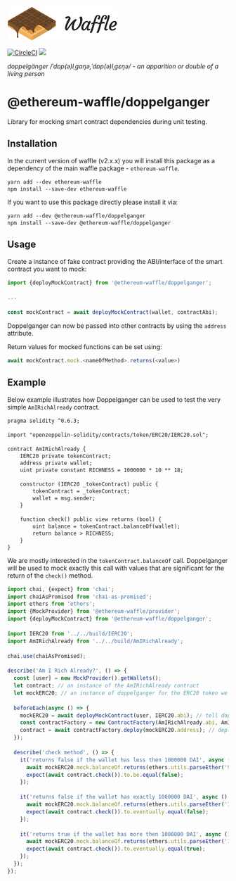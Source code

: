 ![Ethereum Waffle](https://raw.githubusercontent.com/EthWorks/Waffle/master/docs/source/logo.png)

[![CircleCI](https://circleci.com/gh/EthWorks/Waffle.svg?style=svg)](https://circleci.com/gh/EthWorks/Waffle)
[![](https://img.shields.io/npm/v/@ethereum-waffle/doppelganger.svg)](https://www.npmjs.com/package/@ethereum-waffle/doppelganger)

_doppelgänger /ˈdɒp(ə)lˌɡaŋə,ˈdɒp(ə)lˌɡɛŋə/ - an apparition or double of a living person_

# @ethereum-waffle/doppelganger

Library for mocking smart contract dependencies during unit testing.

## Installation
In the current version of waffle (v2.x.x) you will install this package as a dependency of the main waffle package - `ethereum-waffle`.

```
yarn add --dev ethereum-waffle
npm install --save-dev ethereum-waffle
```

If you want to use this package directly please install it via:
```
yarn add --dev @ethereum-waffle/doppelganger
npm install --save-dev @ethereum-waffle/doppelganger
```

## Usage

Create a instance of fake contract providing the ABI/interface of the smart contract you want to mock:

```js
import {deployMockContract} from '@ethereum-waffle/doppelganger';

...

const mockContract = await deployMockContract(wallet, contractAbi);
```

Doppelganger can now be passed into other contracts by using the `address` attribute.

Return values for mocked functions can be set using:

```js
await mockContract.mock.<nameOfMethod>.returns(<value>)
```

## Example

Below example illustrates how Doppelganger can be used to test the very simple `AmIRichAlready` contract.

```Solidity
pragma solidity ^0.6.3;

import "openzeppelin-solidity/contracts/token/ERC20/IERC20.sol";

contract AmIRichAlready {
    IERC20 private tokenContract;
    address private wallet;
    uint private constant RICHNESS = 1000000 * 10 ** 18;

    constructor (IERC20 _tokenContract) public {
        tokenContract = _tokenContract;
        wallet = msg.sender;
    }

    function check() public view returns (bool) {
        uint balance = tokenContract.balanceOf(wallet);
        return balance > RICHNESS;
    }
}
```

We are mostly interested in the `tokenContract.balanceOf` call. Doppelganger will be used to mock exactly this call with values that are significant for the return of the `check()` method.

```js
import chai, {expect} from 'chai';
import chaiAsPromised from 'chai-as-promised';
import ethers from 'ethers';
import {MockProvider} from '@ethereum-waffle/provider';
import {deployMockContract} from '@ethereum-waffle/doppelganger';

import IERC20 from '../../build/IERC20';
import AmIRichAlready from '../../build/AmIRichAlready';

chai.use(chaiAsPromised);

describe('Am I Rich Already?', () => {
  const [user] = new MockProvider().getWallets();
  let contract; // an instance of the AmIRichAlready contract
  let mockERC20; // an instance of doppelganger for the ERC20 token we want to observe

  beforeEach(async () => {
    mockERC20 = await deployMockContract(user, IERC20.abi); // tell doppelganger what it should pretend to be
    const contractFactory = new ContractFactory(AmIRichAlready.abi, AmIRichAlready.bytecode, sender)
    contract = await contractFactory.deploy(mockERC20.address); // deploy the contract under test to the chain
  });

  describe('check method', () => {
    it('returns false if the wallet has less then 1000000 DAI', async () => {
      await mockERC20.mock.balanceOf.returns(ethers.utils.parseEther('999999')); // configure doppelganger to return 999999 when balanceOf is called
      expect(await contract.check()).to.be.equal(false);
    });

    it('returns false if the wallet has exactly 1000000 DAI', async () => {
      await mockERC20.mock.balanceOf.returns(ethers.utils.parseEther('1000000')); // subsequent calls override the previous config
      expect(await contract.check()).to.eventually.equal(false);
    });

    it('returns true if the wallet has more then 1000000 DAI', async () => {
      await mockERC20.mock.balanceOf.returns(ethers.utils.parseEther('1000001'));
      expect(await contract.check()).to.eventually.equal(true);
    });
  });
});
```
